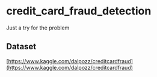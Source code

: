 # credit_card_fraud_detection
Just a try for the problem

## Dataset

[https://www.kaggle.com/dalpozz/creditcardfraud](https://www.kaggle.com/dalpozz/creditcardfraud)
